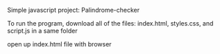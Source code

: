 Simple javascript project: Palindrome-checker

To run the program, download all of the files: index.html, styles.css, and script.js in a same folder

open up index.html file with browser
